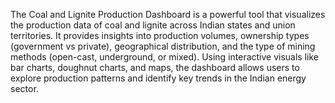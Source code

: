 The Coal and Lignite Production Dashboard is a powerful tool that visualizes the production data of coal and lignite across Indian states and union territories.
It provides insights into production volumes, ownership types (government vs private), geographical distribution, and the type of mining methods (open-cast, underground, or mixed).
Using interactive visuals like bar charts, doughnut charts, and maps, the dashboard allows users to explore production patterns and identify key trends in the Indian energy sector.



